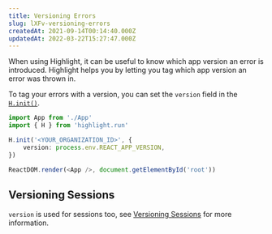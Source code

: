 ```yaml
---
title: Versioning Errors
slug: lXFv-versioning-errors
createdAt: 2021-09-14T00:14:40.000Z
updatedAt: 2022-03-22T15:27:47.000Z
---
```


When using Highlight, it can be useful to know which app version an error is introduced. Highlight helps you by letting you tag which app version an error was thrown in.

To tag your errors with a version, you can set the `version` field in the [`H.init()`](/api/client/h-init).

```typescript
import App from './App'
import { H } from 'highlight.run'

H.init('<YOUR_ORGANIZATION_ID>', {
	version: process.env.REACT_APP_VERSION,
})

ReactDOM.render(<App />, document.getElementById('root'))
```

## Versioning Sessions

`version` is used for sessions too, see [Versioning Sessions](/session-replay/versioning-sessions) for more information.
